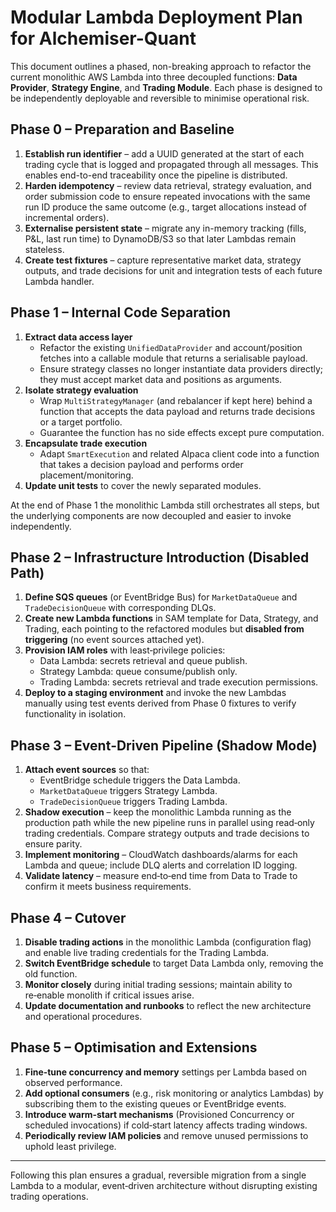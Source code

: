 # Modular Lambda Deployment Plan for Alchemiser-Quant

This document outlines a phased, non-breaking approach to refactor the current monolithic AWS Lambda into three decoupled functions: **Data Provider**, **Strategy Engine**, and **Trading Module**. Each phase is designed to be independently deployable and reversible to minimise operational risk.

## Phase 0 – Preparation and Baseline
1. **Establish run identifier** – add a UUID generated at the start of each trading cycle that is logged and propagated through all messages. This enables end-to-end traceability once the pipeline is distributed.
2. **Harden idempotency** – review data retrieval, strategy evaluation, and order submission code to ensure repeated invocations with the same run ID produce the same outcome (e.g., target allocations instead of incremental orders).
3. **Externalise persistent state** – migrate any in-memory tracking (fills, P&L, last run time) to DynamoDB/S3 so that later Lambdas remain stateless.
4. **Create test fixtures** – capture representative market data, strategy outputs, and trade decisions for unit and integration tests of each future Lambda handler.

## Phase 1 – Internal Code Separation
1. **Extract data access layer**
   - Refactor the existing `UnifiedDataProvider` and account/position fetches into a callable module that returns a serialisable payload.
   - Ensure strategy classes no longer instantiate data providers directly; they must accept market data and positions as arguments.
2. **Isolate strategy evaluation**
   - Wrap `MultiStrategyManager` (and rebalancer if kept here) behind a function that accepts the data payload and returns trade decisions or a target portfolio.
   - Guarantee the function has no side effects except pure computation.
3. **Encapsulate trade execution**
   - Adapt `SmartExecution` and related Alpaca client code into a function that takes a decision payload and performs order placement/monitoring.
4. **Update unit tests** to cover the newly separated modules.

At the end of Phase 1 the monolithic Lambda still orchestrates all steps, but the underlying components are now decoupled and easier to invoke independently.

## Phase 2 – Infrastructure Introduction (Disabled Path)
1. **Define SQS queues** (or EventBridge Bus) for `MarketDataQueue` and `TradeDecisionQueue` with corresponding DLQs.
2. **Create new Lambda functions** in SAM template for Data, Strategy, and Trading, each pointing to the refactored modules but **disabled from triggering** (no event sources attached yet).
3. **Provision IAM roles** with least‑privilege policies:
   - Data Lambda: secrets retrieval and queue publish.
   - Strategy Lambda: queue consume/publish only.
   - Trading Lambda: secrets retrieval and trade execution permissions.
4. **Deploy to a staging environment** and invoke the new Lambdas manually using test events derived from Phase 0 fixtures to verify functionality in isolation.

## Phase 3 – Event‑Driven Pipeline (Shadow Mode)
1. **Attach event sources** so that:
   - EventBridge schedule triggers the Data Lambda.
   - `MarketDataQueue` triggers Strategy Lambda.
   - `TradeDecisionQueue` triggers Trading Lambda.
2. **Shadow execution** – keep the monolithic Lambda running as the production path while the new pipeline runs in parallel using read‑only trading credentials. Compare strategy outputs and trade decisions to ensure parity.
3. **Implement monitoring** – CloudWatch dashboards/alarms for each Lambda and queue; include DLQ alerts and correlation ID logging.
4. **Validate latency** – measure end‑to‑end time from Data to Trade to confirm it meets business requirements.

## Phase 4 – Cutover
1. **Disable trading actions** in the monolithic Lambda (configuration flag) and enable live trading credentials for the Trading Lambda.
2. **Switch EventBridge schedule** to target Data Lambda only, removing the old function.
3. **Monitor closely** during initial trading sessions; maintain ability to re‑enable monolith if critical issues arise.
4. **Update documentation and runbooks** to reflect the new architecture and operational procedures.

## Phase 5 – Optimisation and Extensions
1. **Fine‑tune concurrency and memory** settings per Lambda based on observed performance.
2. **Add optional consumers** (e.g., risk monitoring or analytics Lambdas) by subscribing them to the existing queues or EventBridge events.
3. **Introduce warm‑start mechanisms** (Provisioned Concurrency or scheduled invocations) if cold‑start latency affects trading windows.
4. **Periodically review IAM policies** and remove unused permissions to uphold least privilege.

---
Following this plan ensures a gradual, reversible migration from a single Lambda to a modular, event‑driven architecture without disrupting existing trading operations.

